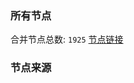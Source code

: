 ### 所有节点
合并节点总数: `1925`
[节点链接](https://raw.githubusercontent.com/rzhy1/11/master/sub/sub_merge_base64.txt)

### 节点来源